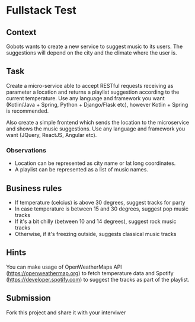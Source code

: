 # Fullstack Test

## Context

Gobots wants to create a new service to suggest music to its users. The suggestions will depend on the city and the climate where the user is.

## Task

Create a micro-service able to accept RESTful requests receiving as parameter a location and returns a playlist suggestion according to the current temperature. Use any language and framework you want (Kotlin/Java + Spring, Python + Django/Flask etc), however Kotlin + Spring is recommended.

Also create a simple frontend which sends the location to the microservice and shows the music suggestions. Use any language and framework you want (JQuery, ReactJS, Angular etc).

### Observations
 - Location can be represented as city name or lat long coordinates.
 - A playlist can be represented as a list of music names.

## Business rules
* If temperature (celcius) is above 30 degrees, suggest tracks for party
* In case temperature is between 15 and 30 degrees, suggest pop music tracks
* If it's a bit chilly (between 10 and 14 degrees), suggest rock music tracks
* Otherwise, if it's freezing outside, suggests classical music tracks

## Hints
You can make usage of OpenWeatherMaps API (https://openweathermap.org) to fetch temperature data and Spotify (https://developer.spotify.com) to suggest the tracks as part of the playlist.

## Submission
Fork this project and share it with your interviwer
